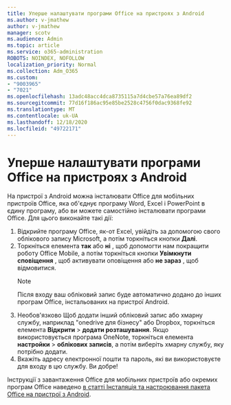 ```yaml
---
title: Уперше налаштувати програми Office на пристроях з Android
ms.author: v-jmathew
author: v-jmathew
manager: scotv
ms.audience: Admin
ms.topic: article
ms.service: o365-administration
ROBOTS: NOINDEX, NOFOLLOW
localization_priority: Normal
ms.collection: Adm_O365
ms.custom:
- "9003965"
- "7021"
ms.openlocfilehash: 13adc48acc4dca8735115a7d4cbe57a76ea89df2
ms.sourcegitcommit: 77d16f186ac95e85be2528c4756f0dac9368fe92
ms.translationtype: MT
ms.contentlocale: uk-UA
ms.lasthandoff: 12/18/2020
ms.locfileid: "49722171"
---
```

# <a name="set-up-office-apps-for-the-first-time-on-an-android-device"></a>Уперше налаштувати програми Office на пристроях з Android

На пристрої з Android можна інсталювати Office для мобільних пристроїв Office, яка об'єднує програму Word, Excel і PowerPoint в єдину програму, або ви можете самостійно інсталювати програми Office. Для цього виконайте такі дії:

1. Відкрийте програму Office, як-от Excel, увійдіть за допомогою свого облікового запису Microsoft, а потім торкніться кнопки **Далі**.
2. Торкніться елемента **так** або **ні** , щоб допомогти нам покращити роботу Office Mobile, а потім торкніться кнопки **Увімкнути сповіщення** , щоб активувати оповіщення або **не зараз** , щоб відмовитися.
    > [!NOTE]
    > Після входу ваш обліковий запис буде автоматично додано до інших програм Office, інстальованих на пристрої Android.
3. Необов'язково Щоб додати інший обліковий запис або хмарну службу, наприклад "onedrive для бізнесу" або Dropbox, торкніться елемента **Відкрити**  >  **додати розташування**. Якщо використовується програма OneNote, торкніться елемента **настройки**  >  **облікових записів**, а потім виберіть хмарну службу, яку потрібно додати.
4. Вкажіть адресу електронної пошти та пароль, які ви використовуєте для входу в цю службу. Ви добре!

Інструкції з завантаження Office для мобільних пристроїв або окремих програм Office наведено [в статті Інсталяція та настроювання пакета Office на пристрої з Android](https://go.microsoft.com/fwlink/?linkid=2135287).
